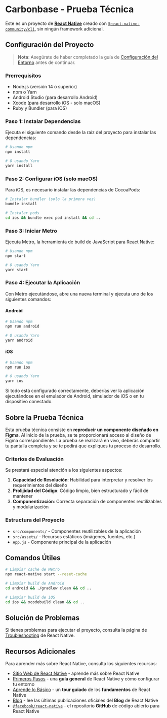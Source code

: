 # Carbonbase - Prueba Técnica

Este es un proyecto de [**React Native**](https://reactnative.dev) creado con [`@react-native-community/cli`](https://github.com/react-native-community/cli), sin ningún framework adicional.

## Configuración del Proyecto

> **Nota**: Asegúrate de haber completado la guía de [Configuración del Entorno](https://reactnative.dev/docs/set-up-your-environment) antes de continuar.

### Prerrequisitos

- Node.js (versión 14 o superior)
- npm o Yarn
- Android Studio (para desarrollo Android)
- Xcode (para desarrollo iOS - solo macOS)
- Ruby y Bundler (para iOS)

### Paso 1: Instalar Dependencias

Ejecuta el siguiente comando desde la raíz del proyecto para instalar las dependencias:

```sh
# Usando npm
npm install

# O usando Yarn
yarn install
```

### Paso 2: Configurar iOS (solo macOS)

Para iOS, es necesario instalar las dependencias de CocoaPods:

```sh
# Instalar bundler (solo la primera vez)
bundle install

# Instalar pods
cd ios && bundle exec pod install && cd ..
```

### Paso 3: Iniciar Metro

Ejecuta Metro, la herramienta de build de JavaScript para React Native:

```sh
# Usando npm
npm start

# O usando Yarn
yarn start
```

### Paso 4: Ejecutar la Aplicación

Con Metro ejecutándose, abre una nueva terminal y ejecuta uno de los siguientes comandos:

#### Android

```sh
# Usando npm
npm run android

# O usando Yarn
yarn android
```

#### iOS

```sh
# Usando npm
npm run ios

# O usando Yarn
yarn ios
```

Si todo está configurado correctamente, deberías ver la aplicación ejecutándose en el emulador de Android, simulador de iOS o en tu dispositivo conectado.

## Sobre la Prueba Técnica

Esta prueba técnica consiste en **reproducir un componente diseñado en Figma**. Al inicio de la prueba, se te proporcionará acceso al diseño de Figma correspondiente.
La prueba se realizará en vivo, deberás compartir tu pantalla completa y se te pedirá que expliques tu proceso de desarrollo.

### Criterios de Evaluación

Se prestará especial atención a los siguientes aspectos:

1. **Capacidad de Resolución**: Habilidad para interpretar y resolver los requerimientos del diseño
2. **Prolijidad del Código**: Código limpio, bien estructurado y fácil de mantener
3. **Componentización**: Correcta separación de componentes reutilizables y modularización

### Estructura del Proyecto

- `src/components/` - Componentes reutilizables de la aplicación
- `src/assets/` - Recursos estáticos (imágenes, fuentes, etc.)
- `App.js` - Componente principal de la aplicación

## Comandos Útiles

```sh
# Limpiar cache de Metro
npx react-native start --reset-cache

# Limpiar build de Android
cd android && ./gradlew clean && cd ..

# Limpiar build de iOS
cd ios && xcodebuild clean && cd ..
```

## Solución de Problemas

Si tienes problemas para ejecutar el proyecto, consulta la página de [Troubleshooting](https://reactnative.dev/docs/troubleshooting) de React Native.

## Recursos Adicionales

Para aprender más sobre React Native, consulta los siguientes recursos:

- [Sitio Web de React Native](https://reactnative.dev) - aprende más sobre React Native
- [Primeros Pasos](https://reactnative.dev/docs/environment-setup) - una **guía general** de React Native y cómo configurar tu entorno
- [Aprende lo Básico](https://reactnative.dev/docs/getting-started) - un **tour guiado** de los **fundamentos** de React Native
- [Blog](https://reactnative.dev/blog) - lee las últimas publicaciones oficiales del **Blog** de React Native
- [`@facebook/react-native`](https://github.com/facebook/react-native) - el repositorio **GitHub** de código abierto para React Native

